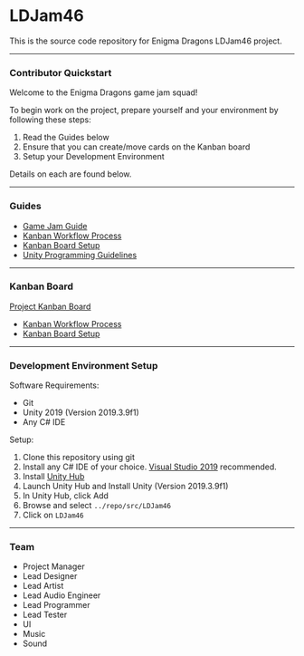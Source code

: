 # LDJam46

This is the source code repository for Enigma Dragons LDJam46 project. 

----

### Contributor Quickstart

Welcome to the Enigma Dragons game jam squad! 

To begin work on the project, prepare yourself and your environment by following these steps:
1. Read the Guides below
2. Ensure that you can create/move cards on the Kanban board
3. Setup your Development Environment

Details on each are found below.

----

### Guides

- [Game Jam Guide](./guides/game-jam-guide.md)
- [Kanban Workflow Process](./guides/kanban-workflow-guide.md)
- [Kanban Board Setup](./guide/kanban-board-guide.md)
- [Unity Programming Guidelines](./guides/unity-design-guidelines.md)

----

### Kanban Board

[Project Kanban Board](https://zube.io/enigmadragons/ldjam46/w/all/kanban)

- [Kanban Workflow Process](./guides/kanban-workflow-guide.md)
- [Kanban Board Setup](./guide/kanban-board-guide.md)

----

### Development Environment Setup

Software Requirements:
- Git
- Unity 2019 (Version 2019.3.9f1)
- Any C# IDE

Setup:
1. Clone this repository using git
2. Install any C# IDE of your choice. [Visual Studio 2019](https://visualstudio.microsoft.com/thank-you-downloading-visual-studio/?sku=Community&rel=16) recommended.
3. Install [Unity Hub](https://unity3d.com/get-unity/download)
4. Launch Unity Hub and Install Unity (Version 2019.3.9f1)
5. In Unity Hub, click Add
6. Browse and select `../repo/src/LDJam46`
7. Click on `LDJam46`

----

### Team

- Project Manager
- Lead Designer
- Lead Artist
- Lead Audio Engineer
- Lead Programmer
- Lead Tester
- UI
- Music
- Sound
